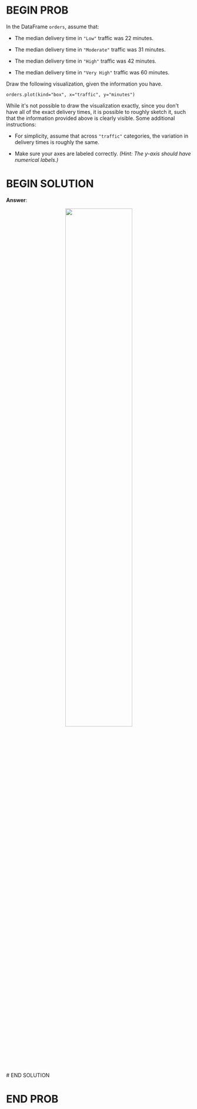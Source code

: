 # BEGIN PROB

In the DataFrame `orders`, assume that:

-   The median delivery time in `"Low"` traffic was 22 minutes.

-   The median delivery time in `"Moderate"` traffic was 31 minutes.

-   The median delivery time in `"High"` traffic was 42 minutes.

-   The median delivery time in `"Very High"` traffic was 60 minutes.

Draw the following visualization, given the information you have.

    orders.plot(kind="box", x="traffic", y="minutes")

While it's not possible to draw the visualization exactly, since you
don't have all of the exact delivery times, it is possible to roughly
sketch it, such that the information provided above is clearly visible.
Some additional instructions:

-   For simplicity, assume that across `"traffic"` categories, the
    variation in delivery times is roughly the same.

-   Make sure your axes are labeled correctly. *(Hint: The $y$-axis
    should have numerical labels.)*


# BEGIN SOLUTION
**Answer**:

<center>
<img src="../assets/images/wn25-midterm/newplot.png" width=60%>
</center>
# END SOLUTION

# END PROB